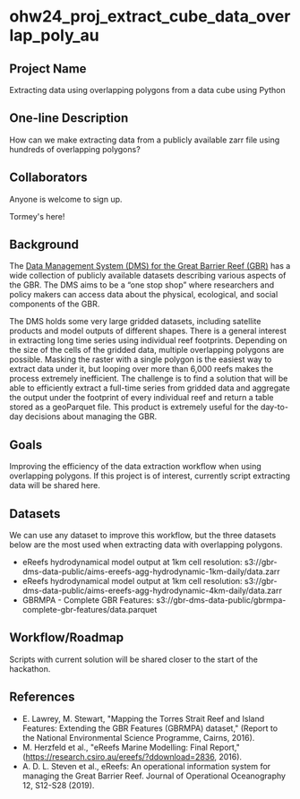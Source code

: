 # ohw24_proj_extract_cube_data_overlap_poly_au

## Project Name
Extracting data using overlapping polygons from a data cube using Python

## One-line Description
How can we make extracting data from a publicly available zarr file using hundreds of overlapping polygons?

## Collaborators
Anyone is welcome to sign up.

Tormey's here!

## Background
The [Data Management System (DMS) for the Great Barrier Reef (GBR)](https://imos.org.au/data/access-ocean-data/great-barrier-reef-data-management-system) has a wide collection of publicly available datasets describing various aspects of the GBR. The DMS aims to be a “one stop shop” where researchers and policy makers can access data about the physical, ecological, and social components of the GBR.  
  
The DMS holds some very large gridded datasets, including satellite products and model outputs of different shapes. There is a general interest in extracting long time series using individual reef footprints. Depending on the size of the cells of the gridded data, multiple overlapping polygons are possible. Masking the raster with a single polygon is the easiest way to extract data under it, but looping over more than 6,000 reefs makes the process extremely inefficient. The challenge is to find a solution that will be able to efficiently extract a full-time series from gridded data and aggregate the output under the footprint of every individual reef and return a table stored as a geoParquet file. This product is extremely useful for the day-to-day decisions about managing the GBR.

## Goals
Improving the efficiency of the data extraction workflow when using overlapping polygons. If this project is of interest, currently script extracting data will be shared here.

## Datasets
We can use any dataset to improve this workflow, but the three datasets below are the most used when extracting data with overlapping polygons.  
- eReefs hydrodynamical model output at 1km cell resolution: s3://gbr-dms-data-public/aims-ereefs-agg-hydrodynamic-1km-daily/data.zarr  
- eReefs hydrodynamical model output at 1km cell resolution: s3://gbr-dms-data-public/aims-ereefs-agg-hydrodynamic-4km-daily/data.zarr  
- GBRMPA - Complete GBR Features: s3://gbr-dms-data-public/gbrmpa-complete-gbr-features/data.parquet  

## Workflow/Roadmap
Scripts with current solution will be shared closer to the start of the hackathon.

## References
- E. Lawrey, M. Stewart, "Mapping the Torres Strait Reef and Island Features: Extending the GBR Features (GBRMPA) dataset,"  (Report to the National Environmental Science Programme, Cairns, 2016).  
- M. Herzfeld et al., "eReefs Marine Modelling: Final Report,"  (https://research.csiro.au/ereefs/?ddownload=2836, 2016).  
- A. D. L. Steven et al., eReefs: An operational information system for managing the Great Barrier Reef. Journal of Operational Oceanography 12, S12-S28 (2019).  

